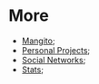 # More

- [Mangito](./Mangito.md);
- [Personal Projects](./Projects.md);
- [Social Networks](./SocialNetworks.md);
- [Stats](./Stats.md);
